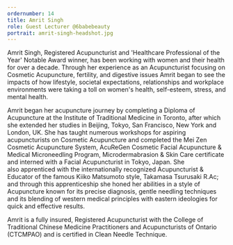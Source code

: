 ```yaml
---
ordernumber: 14
title: Amrit Singh
role: Guest Lecturer @6babebeauty
portrait: amrit-singh-headshot.jpg
---
```

Amrit Singh, Registered Acupuncturist and 'Healthcare Professional of the Year' Notable Award winner, has been working with women and their health for over a decade. Through her experience as an Acupuncturist focusing on Cosmetic Acupuncture, fertility, and digestive issues Amrit began to see the impacts of how lifestyle, societal expectations, relationships and workplace environments were taking a toll on women's health, self-esteem, stress, and mental health. 

Amrit began her acupuncture journey by completing a Diploma of Acupuncture at the Institute of Traditional Medicine in Toronto, after which she extended her studies in Beijing, Tokyo, San Francisco, New York and London, UK. She has taught numerous workshops for aspiring acupuncturists on Cosmetic Acupuncture and completed the Mei Zen Cosmetic Acupuncture System, AcuReGen Cosmetic Facial Acupuncture & Medical Microneedling Program, Microdermabrasion & Skin Care certificate and interned with a Facial Acupuncturist in Tokyo, Japan. She also apprenticed with the internationally recognized Acupuncturist & Educator of the famous Kiiko Matsumoto style, Takamasa Tsurusaki R.Ac; and through this apprenticeship she honed her abilities in a style of Acupuncture known for its precise diagnosis, gentle needling techniques and its blending of western medical principles with eastern ideologies for quick and effective results.

Amrit is a fully insured, Registered Acupuncturist with the College of Traditional Chinese Medicine Practitioners and Acupuncturists of Ontario (CTCMPAO) and is certified in Clean Needle Technique.